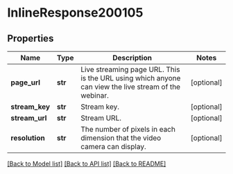 # InlineResponse200105

## Properties
Name | Type | Description | Notes
------------ | ------------- | ------------- | -------------
**page_url** | **str** | Live streaming page URL. This is the URL using which anyone can view the live stream of the webinar. | [optional] 
**stream_key** | **str** | Stream key. | [optional] 
**stream_url** | **str** | Stream URL. | [optional] 
**resolution** | **str** | The number of pixels in each dimension that the video camera can display. | [optional] 

[[Back to Model list]](../README.md#documentation-for-models) [[Back to API list]](../README.md#documentation-for-api-endpoints) [[Back to README]](../README.md)


